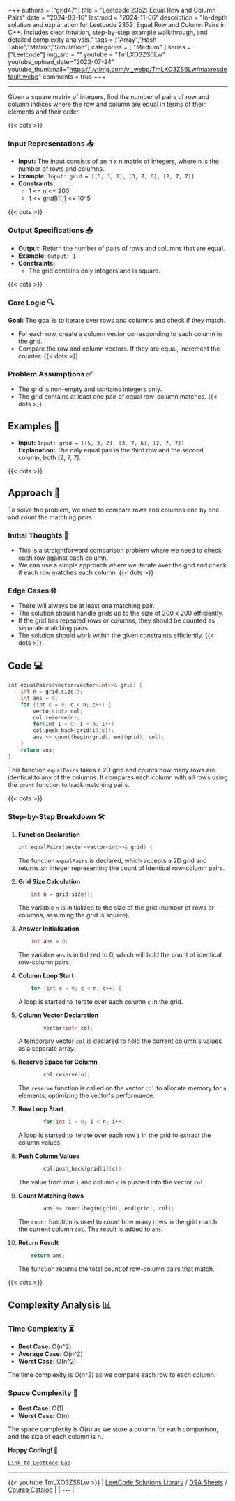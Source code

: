 
+++
authors = ["grid47"]
title = "Leetcode 2352: Equal Row and Column Pairs"
date = "2024-03-16"
lastmod = "2024-11-06"
description = "In-depth solution and explanation for Leetcode 2352: Equal Row and Column Pairs in C++. Includes clear intuition, step-by-step example walkthrough, and detailed complexity analysis."
tags = ["Array","Hash Table","Matrix","Simulation"]
categories = [
    "Medium"
]
series = ["Leetcode"]
img_src = ""
youtube = "TmLXO3ZS6Lw"
youtube_upload_date="2022-07-24"
youtube_thumbnail="https://i.ytimg.com/vi_webp/TmLXO3ZS6Lw/maxresdefault.webp"
comments = true
+++



---
Given a square matrix of integers, find the number of pairs of row and column indices where the row and column are equal in terms of their elements and their order.
<!--more-->
{{< dots >}}
### Input Representations 📥
- **Input:** The input consists of an n x n matrix of integers, where n is the number of rows and columns.
- **Example:** `Input: grid = [[5, 3, 2], [3, 7, 6], [2, 7, 7]]`
- **Constraints:**
	- 1 <= n <= 200
	- 1 <= grid[i][j] <= 10^5

{{< dots >}}
### Output Specifications 📤
- **Output:** Return the number of pairs of rows and columns that are equal.
- **Example:** `Output: 1`
- **Constraints:**
	- The grid contains only integers and is square.

{{< dots >}}
### Core Logic 🔍
**Goal:** The goal is to iterate over rows and columns and check if they match.

- For each row, create a column vector corresponding to each column in the grid.
- Compare the row and column vectors. If they are equal, increment the counter.
{{< dots >}}
### Problem Assumptions ✅
- The grid is non-empty and contains integers only.
- The grid contains at least one pair of equal row-column matches.
{{< dots >}}
## Examples 🧩
- **Input:** `Input: grid = [[5, 3, 2], [3, 7, 6], [2, 7, 7]]`  \
  **Explanation:** The only equal pair is the third row and the second column, both [2, 7, 7].

{{< dots >}}
## Approach 🚀
To solve the problem, we need to compare rows and columns one by one and count the matching pairs.

### Initial Thoughts 💭
- This is a straightforward comparison problem where we need to check each row against each column.
- We can use a simple approach where we iterate over the grid and check if each row matches each column.
{{< dots >}}
### Edge Cases 🌐
- There will always be at least one matching pair.
- The solution should handle grids up to the size of 200 x 200 efficiently.
- If the grid has repeated rows or columns, they should be counted as separate matching pairs.
- The solution should work within the given constraints efficiently.
{{< dots >}}
## Code 💻
```cpp
int equalPairs(vector<vector<int>>& grid) {
    int n = grid.size();
    int ans = 0;
    for (int c = 0; c < n; c++) {
        vector<int> col;
        col.reserve(n);
        for(int i = 0; i < n; i++)
        col.push_back(grid[i][c]);
        ans += count(begin(grid), end(grid), col);
    }
    return ans;
}
```

This function `equalPairs` takes a 2D grid and counts how many rows are identical to any of the columns. It compares each column with all rows using the `count` function to track matching pairs.

{{< dots >}}
### Step-by-Step Breakdown 🛠️
1. **Function Declaration**
	```cpp
	int equalPairs(vector<vector<int>>& grid) {
	```
	The function `equalPairs` is declared, which accepts a 2D grid and returns an integer representing the count of identical row-column pairs.

2. **Grid Size Calculation**
	```cpp
	    int n = grid.size();
	```
	The variable `n` is initialized to the size of the grid (number of rows or columns, assuming the grid is square).

3. **Answer Initialization**
	```cpp
	    int ans = 0;
	```
	The variable `ans` is initialized to 0, which will hold the count of identical row-column pairs.

4. **Column Loop Start**
	```cpp
	    for (int c = 0; c < n; c++) {
	```
	A loop is started to iterate over each column `c` in the grid.

5. **Column Vector Declaration**
	```cpp
	        vector<int> col;
	```
	A temporary vector `col` is declared to hold the current column's values as a separate array.

6. **Reserve Space for Column**
	```cpp
	        col.reserve(n);
	```
	The `reserve` function is called on the vector `col` to allocate memory for `n` elements, optimizing the vector's performance.

7. **Row Loop Start**
	```cpp
	        for(int i = 0; i < n; i++)
	```
	A loop is started to iterate over each row `i` in the grid to extract the column values.

8. **Push Column Values**
	```cpp
	        col.push_back(grid[i][c]);
	```
	The value from row `i` and column `c` is pushed into the vector `col`.

9. **Count Matching Rows**
	```cpp
	        ans += count(begin(grid), end(grid), col);
	```
	The `count` function is used to count how many rows in the grid match the current column `col`. The result is added to `ans`.

10. **Return Result**
	```cpp
	    return ans;
	```
	The function returns the total count of row-column pairs that match.

{{< dots >}}
## Complexity Analysis 📊
### Time Complexity ⏳
- **Best Case:** O(n^2)
- **Average Case:** O(n^2)
- **Worst Case:** O(n^2)

The time complexity is O(n^2) as we compare each row to each column.

### Space Complexity 💾
- **Best Case:** O(1)
- **Worst Case:** O(n)

The space complexity is O(n) as we store a column for each comparison, and the size of each column is n.

**Happy Coding! 🎉**


[`Link to LeetCode Lab`](https://leetcode.com/problems/equal-row-and-column-pairs/description/)

---
{{< youtube TmLXO3ZS6Lw >}}
| [LeetCode Solutions Library](https://grid47.xyz/leetcode/) / [DSA Sheets](https://grid47.xyz/sheets/) / [Course Catalog](https://grid47.xyz/courses/) |
| --- |
